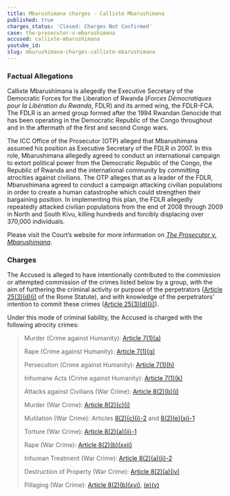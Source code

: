 ```yaml
---
title: Mbarushimana charges - Callixte Mbarushimana
published: true
charges_status: 'Closed: Charges Not Confirmed'
case: the-prosecutor-v-mbarushimana
accused: callixte-mbarushimana
youtube_id:
slug: mbarushimana-charges-callixte-mbarushimana
---
```



### Factual Allegations

Callixte Mbarushimana is allegedly the Executive Secretary of the Democratic Forces for the Liberation of Rwanda (*Forces D&eacute;mocratiques pour la Lib&eacute;ration du Rwanda*, FDLR) and its armed wing, the FDLR-FCA. The FDLR is an armed group formed after the 1994 Rwandan Genocide that has been operating in the Democratic Republic of the Congo throughout and in the aftermath of the first and second Congo wars.

The ICC Office of the Prosecutor (OTP) alleged that Mbarushimana assumed his position as Executive Secretary of the FDLR in 2007. In this role, Mbarushimana allegedly agreed to conduct an international campaign to extort political power from the Democratic Republic of the Congo, the Republic of Rwanda and the international community by committing atrocities against civilians. The OTP alleges that as a leader of the FDLR, Mbarushimana agreed to conduct a campaign attacking civilian populations in order to create a human catastrophe which could strengthen their bargaining position. In implementing this plan, the FDLR allegedly repeatedly attacked civilian populations from the end of 2008 through 2009 in North and South Kivu, killing hundreds and forcibly displacing over 370,000 individuals.

Please visit the Court’s website for more information on *[The Prosecutor v. Mbarushimana](https://www.icc-cpi.int/drc/mbarushimana#7)*.

### Charges

The Accused is alleged to have intentionally contributed to the commission or attempted commission of the crimes listed below by a group, with the aim of furthering the criminal activity or purpose of the perpetrators ([Article 25(3)(d)(i)](http://www.casematrixnetwork.org/case-m/klamberg-commentary/rome-statute/#c1198)&nbsp;of the Rome Statute), and with knowledge of the perpetrators' intention to commit these crimes ([Article 25(3)(d)(ii)](http://www.casematrixnetwork.org/case-m/klamberg-commentary/rome-statute/#c1198)).

Under this mode of criminal liability, the Accused is charged with the following atrocity crimes:

> Murder (Crime against Humanity):&nbsp;[Article 7(1)(a)](http://www.casematrixnetwork.org/cmn-knowledge-hub/klamberg-commentary/elements-of-crime/#c2286)
>
>
> Rape (Crime against Humanity):&nbsp;[Article 7(1)(g)](http://www.casematrixnetwork.org/cmn-knowledge-hub/klamberg-commentary/elements-of-crime/#c2292)
>
>
> Persecution (Crime against Humanity):&nbsp;[Article 7(1)(h)](http://www.casematrixnetwork.org/cmn-knowledge-hub/klamberg-commentary/elements-of-crime/#c2298)
>
>
> Inhumane Acts (Crime against Humanity):&nbsp;[Article 7(1)(k)](http://www.casematrixnetwork.org/cmn-knowledge-hub/klamberg-commentary/elements-of-crime/#c2301)
>
>
> Attacks against Civilians (War Crime): [Article 8(2)(b)(i)](http://www.casematrixnetwork.org/cmn-knowledge-hub/klamberg-commentary/elements-of-crime/#c2321)
>
>
> Murder (War Crime): [Article 8(2)(c)(i)](http://www.casematrixnetwork.org/cmn-knowledge-hub/klamberg-commentary/elements-of-crime/#c2359)
>
>
> Mutilation (War Crime): Articles&nbsp;[8(2)(c)(i)-2](http://www.casematrixnetwork.org/cmn-knowledge-hub/klamberg-commentary/elements-of-crime/#c2360) and&nbsp;[8(2)(e)(xi)-1](http://www.casematrixnetwork.org/cmn-knowledge-hub/klamberg-commentary/elements-of-crime/#c2382)
>
>
> Torture (War Crime): [Article 8(2)(a)(ii)-1](http://www.casematrixnetwork.org/cmn-knowledge-hub/klamberg-commentary/elements-of-crime/#c2311)
>
>
> Rape (War Crime): [Article 8(2)(b)(xxii)](http://www.casematrixnetwork.org/cmn-knowledge-hub/klamberg-commentary/elements-of-crime/#c2347)
>
>
> Inhuman Treatment (War Crime): [Article 8(2)(a)(ii)-2](http://www.casematrixnetwork.org/cmn-knowledge-hub/klamberg-commentary/elements-of-crime/#c2358)
>
>
> Destruction of Property (War Crime): [Article 8(2)(a)(iv)](http://www.casematrixnetwork.org/cmn-knowledge-hub/klamberg-commentary/elements-of-crime/#c2314)
>
>
> Pillaging (War Crime): [Article 8(2)(b)(xvi)](http://www.casematrixnetwork.org/cmn-knowledge-hub/klamberg-commentary/elements-of-crime/#c2341), [(e)(v)](http://www.casematrixnetwork.org/cmn-knowledge-hub/klamberg-commentary/elements-of-crime/#c2371)